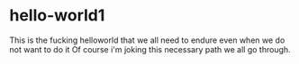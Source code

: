 # hello-world1
This is the fucking helloworld that we all need to endure even when we do not want to do it
Of course i'm joking this necessary path we all go through.

